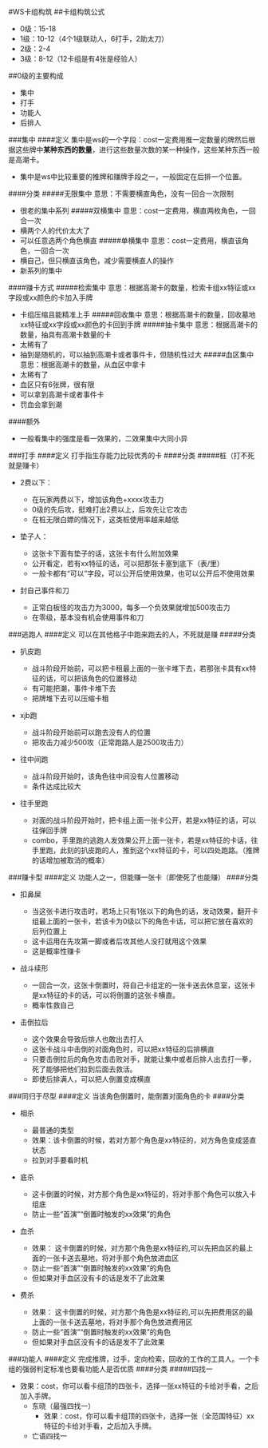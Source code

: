 #WS卡组构筑
##卡组构筑公式
- 0级：15-18
- 1级：10-12（4个1级联动人，6打手，2助太刀）
- 2级：2-4
- 3级：8-12（12卡组是有4张是经验人）

##0级的主要构成
- 集中
- 打手
- 功能人
- 后排人

###集中
####定义
集中是ws的一个字段：cost一定费用推一定数量的牌然后根据这些牌中**某种东西的数量**，进行这些数量次数的某一种操作，这些某种东西一般是高潮卡。
 - 集中是ws中比较重要的推牌和赚牌手段之一，一般固定在后排一个位置。

####分类
#####无限集中
意思：不需要横直角色，没有一回合一次限制
- 很老的集中系列
#####双横集中
意思：cost一定费用，横直两枚角色，一回合一次
- 横两个人的代价太大了
- 可以任意选两个角色横直
#####单横集中
意思：cost一定费用，横直该角色，一回合一次
- 横自己，但只横直该角色，减少需要横直人的操作
- 新系列的集中

####赚卡方式
#####检索集中
意思：根据高潮卡的数量，检索卡组xx特征或xx字段或xx颜色的卡加入手牌
- 卡组压缩且能精准上手
#####回收集中
意思：根据高潮卡的数量，回收墓地xx特征或xx字段或xx颜色的卡回到手牌
#####抽卡集中
意思：根据高潮卡的数量，抽具有高潮卡数量的卡
- 太稀有了
- 抽到是随机的，可以抽到高潮卡或者事件卡，但随机性过大
#####血区集中
意思：根据高潮卡的数量，从血区中拿卡
- 太稀有了
- 血区只有6张牌，很有限
- 可以拿到高潮卡或者事件卡
- 罚血会拿到潮

####额外
- 一般看集中的强度是看一效果的，二效果集中大同小异

###打手
####定义
打手指生存能力比较优秀的卡
####分类
#####桩（打不死就是赚卡）
- 2费以下：
  - 在玩家两费以下，增加该角色+xxxx攻击力
  - 0级的先后攻，挺难打出2费以上，后攻先让它攻击
  - 在桩无限白嫖的情况下，这类桩使用率越来越低

- 垫子人：
  - 这张卡下面有垫子的话，这张卡有什么附加效果
  - 公开看定，若有xx特征的话，可以把那张卡塞到底下（表/里）
  - 一般卡都有“可以”字段，可以公开后使用效果，也可以公开后不使用效果

- 封自己事件和刀
  - 正常白板怪的攻击力为3000，每多一个负效果就增加500攻击力
  - 在零级，基本没有机会使用事件和刀

###逃跑人
####定义
可以在其他格子中跑来跑去的人，不死就是赚
#####分类
- 扒皮跑
  - 战斗阶段开始前，可以把卡租最上面的一张卡堆下去，若那张卡具有xx特征的话，可以把该角色的位置移动
  - 有可能把潮，事件卡堆下去
  - 把牌堆下去可以压缩卡租

- xjb跑
  - 战斗阶段开始前可以跑去没有人的位置
  - 把攻击力减少500攻（正常跑路人是2500攻击力）

- 往中间跑
  - 战斗阶段开始时，该角色往中间没有人位置移动
  - 条件达成比较大

- 往手里跑
  - 对面的战斗阶段开始时，把卡组上面一张卡公开，若是xx特征的话，可以往弹回手牌
  - combo，手里跑的逃跑人发效果公开上面一张卡，若是xx特征的卡话，往手里跑，此刻的扒皮跑的人，推到这个xx特征的卡，可以四处跑路。（推牌的话增加被取消的概率）

###赚卡型
####定义
功能人之一，但能赚一张卡（即使死了也能赚）
####分类
- 扣鼻屎
  - 当这张卡进行攻击时，若场上只有1张以下的角色的话，发动效果，翻开卡组最上面的一张卡，若该卡为0级以下的角色卡话，可以把它放在喜欢的后列位置上
  - 这卡运用在先攻第一脚或者后攻其他人没打就用这个效果
  - 这是概率性赚卡

- 战斗续形
  - 一回合一次，这张卡倒置时，将自己卡组定的一张卡送去休息室，这张卡是xx特征的卡的话，可以将倒置的这张卡横直。
  - 概率性救自己

- 击倒拉后
  - 这个效果会导致后排人也敢出去打人
  - 这张卡战斗中击倒的对面角色时，可以把xx特征的后排横直
  - 只要击倒拉后的角色攻击击败对手，就能让集中或者后排人出去打一拳，死了能够把他们拉到后面去救活。
  - 即使后排满人，可以把人倒置变成横直

###同归于尽型
####定义
当该角色倒置时，能倒置对面角色的卡
####分类
- 相杀
  - 最普通的类型
  - 效果：该卡倒置的时候，若对方那个角色是xx特征的，对方角色变成竖直状态
  - 拉到对手要看时机

- 底杀
  -  这卡倒置的时候，对方那个角色是xx特征的，将对手那个角色可以放入卡组底
  -  防止一些“首演”“倒置时触发的xx效果”的角色

- 血杀
  -  效果： 这卡倒置的时候，对方那个角色是xx特征的,可以先把血区的最上面的一张卡送去墓地，将对手那个角色放进血区
  -  防止一些“首演”“倒置时触发的xx效果”的角色
  -  但如果对手血区没有卡的话是发不了此效果

- 费杀
  - 效果： 这卡倒置的时候，对方那个角色是xx特征的,可以先把费用区的最上面的一张卡送去墓地，将对手那个角色放进费用区
  -  防止一些“首演”“倒置时触发的xx效果”的角色
  -  但如果对手血区没有卡的话是发不了此效果

###功能人
####定义
完成推牌，过手，定向检索，回收的工作的工具人。一个卡组的强弱判定标准也要看功能人是否优质
####分类
#####四找一
- 效果：cost，你可以看卡组顶的四张卡，选择一张xx特征的卡给对手看，之后加入手牌。
  - 东晓（最强四找一）
    -  效果：cost，你可以看卡组顶的四张卡，选择一张（全范围特征）xx特征的卡给对手看，之后加入手牌。
  - 亡语四找一
